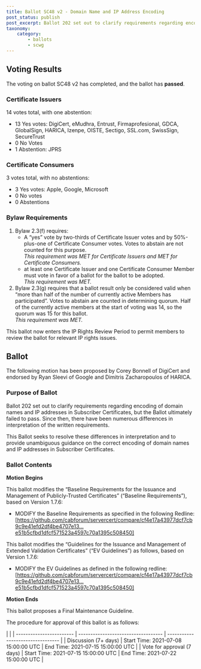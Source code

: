 ```yaml
---
title: Ballot SC48 v2 - Domain Name and IP Address Encoding
post_status: publish
post_excerpt: Ballot 202 set out to clarify requirements regarding encoding of domain names and IP addresses in Subscriber Certificates, but the Ballot ultimately failed to pass. Since then, there have been numerous differences in interpretation of the written requirements. This Ballot seeks to resolve these differences in interpretation and to provide unambiguous guidance on the correct encoding of domain names and IP addresses in Subscriber Certificates.
taxonomy:
    category: 
        - ballots
        - scwg
---
```


## Voting Results ##

The voting on ballot SC48 v2 has completed, and the ballot has **passed**.

### Certificate Issuers ###

14 votes total, with one abstention:

* 13 Yes votes: DigiCert, eMudhra, Entrust, Firmaprofesional, GDCA, GlobalSign, HARICA, Izenpe, OISTE, Sectigo, SSL.com, SwissSign, SecureTrust
* 0 No Votes
* 1 Abstention: JPRS

### Certificate Consumers ###

3 votes total, with no abstentions:

* 3 Yes votes: Apple, Google, Microsoft
* 0 No votes
* 0 Abstentions

### Bylaw Requirements ###

1. Bylaw 2.3(f) requires:
   * A “yes” vote by two-thirds of Certificate Issuer votes and by 50%-plus-one of Certificate Consumer votes. Votes to abstain are not counted for this purpose.\
*This requirement was MET for Certificate Issuers and MET for Certificate Consumers.*
   * at least one Certificate Issuer and one Certificate Consumer Member must vote in favor of a ballot for the ballot to be adopted.\
*This requirement was MET.*
2. Bylaw 2.3(g) requires that a ballot result only be considered valid when “more than half of the number of currently active Members has participated”. Votes to abstain are counted in determining quorum. Half of the currently active members at the start of voting was 14, so the quorum was 15 for this ballot.\
*This requirement was MET.*

This ballot now enters the IP Rights Review Period to permit members to review the ballot for relevant IP rights issues.

## Ballot ##

The following motion has been proposed by Corey Bonnell of DigiCert and endorsed by Ryan Sleevi of Google and Dimitris Zacharopoulos of HARICA.

### Purpose of Ballot ###

Ballot 202 set out to clarify requirements regarding encoding of domain names and IP addresses in Subscriber Certificates, but the Ballot ultimately failed to pass. Since then, there have been numerous differences in interpretation of the written requirements.

This Ballot seeks to resolve these differences in interpretation and to provide unambiguous guidance on the correct encoding of domain names and IP addresses in Subscriber Certificates.

### Ballot Contents ###

**Motion Begins**

This ballot modifies the “Baseline Requirements for the Issuance and Management of Publicly-Trusted Certificates” (“Baseline Requirements”), based on Version 1.7.6:

* MODIFY the Baseline Requirements as specified in the following Redline:\
[https://github.com/cabforum/servercert/compare/cf4e17a43977dcf7cb9c9e41efd2df4be4707e13…e51b5cfbd1dfcf571523a4597c70a1395c508450]

This ballot modifies the “Guidelines for the Issuance and Management of Extended Validation Certificates” (“EV Guidelines”) as follows, based on Version 1.7.6:

* MODIFY the EV Guidelines as defined in the following redline:\
[https://github.com/cabforum/servercert/compare/cf4e17a43977dcf7cb9c9e41efd2df4be4707e13…e51b5cfbd1dfcf571523a4597c70a1395c508450]

**Motion Ends**

This ballot proposes a Final Maintenance Guideline.

The procedure for approval of this ballot is as follows:

 | |
| ------------------------ | ----------------------------------- | --------------------------------- |
| Discussion (7+ days) | Start Time: 2021-07-08 15:00:00 UTC | End Time: 2021-07-15 15:00:00 UTC |
| Vote for approval (7 days) | Start Time: 2021-07-15 15:00:00 UTC | End Time: 2021-07-22 15:00:00 UTC |